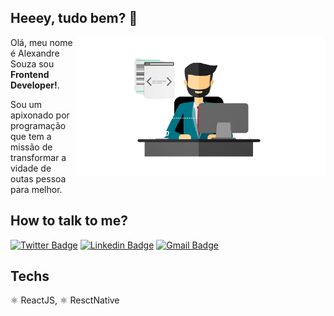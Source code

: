 ## Heeey, tudo bem?  👋

<img src="./image.png" min-width="400px" max-width="400px" width="400px" align="right" alt="Computador iuriCode">

<p align="left"> 
  Olá, meu nome é
  Alexandre Souza
  sou <strong>Frontend Developer!</strong>.<br>
</p>


<p align="left"> 
  Sou um apixonado por programação que tem a missão de transformar a vidade de outas pessoa para melhor.
</p>

## How to talk to me?

[![Twitter Badge](https://img.shields.io/badge/-@programadorcristão-6633cc?style=flat-square&labelColor=6633cc&width=400px&height=50&=logo=twitter&logoColor=white&link=https://twitter.com/_alexandre_me)](https://twitter.com/_alexandre_me) 
[![Linkedin Badge](https://img.shields.io/badge/-Alexandre%20Soouza-6633cc?style=flat-square&logo=Linkedin&logoColor=white&link=https://www.linkedin.com/in/alexandre-souza-273986191/)](https://www.linkedin.com/in/alexandre-souza-273986191/) 
[![Gmail Badge](https://img.shields.io/badge/-alexandreifto2@gmail.com-6633cc?style=flat-square&logo=Gmail&logoColor=white&link=mailto:alexandreifto2@gmail.com)](mailto:alexandreifto2@gmail.com)

## Techs

⚛️ ReactJS, ⚛️ ResctNative

